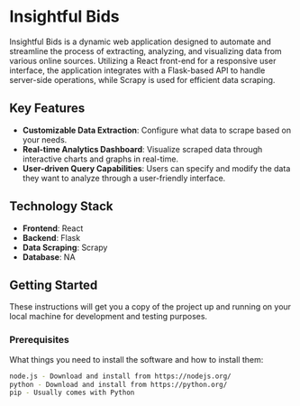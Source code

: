 # Insightful Bids 

Insightful Bids is a dynamic web application designed to automate and streamline the process of extracting, analyzing, and visualizing data from various online sources. Utilizing a React front-end for a responsive user interface, the application integrates with a Flask-based API to handle server-side operations, while Scrapy is used for efficient data scraping.

## Key Features

- **Customizable Data Extraction**: Configure what data to scrape based on your needs.
- **Real-time Analytics Dashboard**: Visualize scraped data through interactive charts and graphs in real-time.
- **User-driven Query Capabilities**: Users can specify and modify the data they want to analyze through a user-friendly interface.

## Technology Stack

- **Frontend**: React
- **Backend**: Flask
- **Data Scraping**: Scrapy
- **Database**: NA

## Getting Started

These instructions will get you a copy of the project up and running on your local machine for development and testing purposes.

### Prerequisites

What things you need to install the software and how to install them:
```bash
node.js - Download and install from https://nodejs.org/
python - Download and install from https://python.org/
pip - Usually comes with Python
